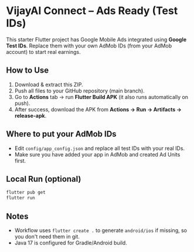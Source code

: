 # VijayAI Connect – Ads Ready (Test IDs)

This starter Flutter project has Google Mobile Ads integrated using **Google Test IDs**.
Replace them with your own AdMob IDs (from your AdMob account) to start real earnings.

## How to Use
1. Download & extract this ZIP.
2. Push all files to your GitHub repository (main branch).
3. Go to **Actions** tab → run **Flutter Build APK** (it also runs automatically on push).
4. After success, download the APK from **Actions → Run → Artifacts → release-apk**.

## Where to put your AdMob IDs
- Edit `config/app_config.json` and replace all test IDs with your real IDs.
- Make sure you have added your app in AdMob and created Ad Units first.

## Local Run (optional)
```bash
flutter pub get
flutter run
```

## Notes
- Workflow uses `flutter create .` to generate `android/ios` if missing, so you don't need them in git.
- Java 17 is configured for Gradle/Android build.
